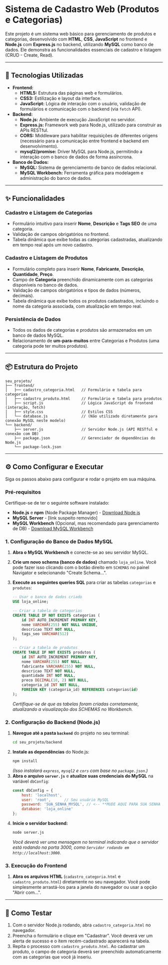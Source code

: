 # Sistema de Cadastro Web (Produtos e Categorias)

Este projeto é um sistema web básico para gerenciamento de produtos e categorias, desenvolvido com **HTML**, **CSS**, **JavaScript** no frontend e **Node.js** com **Express.js** no backend, utilizando **MySQL** como banco de dados. Ele demonstra as funcionalidades essenciais de cadastro e listagem (CRUD - Create, Read).

-----

## 🚀 Tecnologias Utilizadas

  * **Frontend:**
      * **HTML5:** Estrutura das páginas web e formulários.
      * **CSS3:** Estilização e layout da interface.
      * **JavaScript:** Lógica de interação com o usuário, validação de formulários e comunicação com o backend (via `fetch` API).
  * **Backend:**
      * **Node.js:** Ambiente de execução JavaScript no servidor.
      * **Express.js:** Framework web para Node.js, utilizado para construir as APIs RESTful.
      * **CORS:** Middleware para habilitar requisições de diferentes origens (necessário para a comunicação entre frontend e backend em desenvolvimento).
      * **mysql2/promise:** Driver MySQL para Node.js, permitindo a interação com o banco de dados de forma assíncrona.
  * **Banco de Dados:**
      * **MySQL:** Sistema de gerenciamento de banco de dados relacional.
      * **MySQL Workbench:** Ferramenta gráfica para modelagem e administração do banco de dados.

-----

## ✨ Funcionalidades

### Cadastro e Listagem de Categorias

  * Formulário intuitivo para inserir **Nome**, **Descrição** e **Tags SEO** de uma categoria.
  * Validação de campos obrigatórios no frontend.
  * Tabela dinâmica que exibe todas as categorias cadastradas, atualizando em tempo real após um novo cadastro.

### Cadastro e Listagem de Produtos

  * Formulário completo para inserir **Nome**, **Fabricante**, **Descrição**, **Quantidade**, **Preço**.
  * Campo de **Categoria** preenchido dinamicamente com as categorias disponíveis no banco de dados.
  * Validação de campos obrigatórios e tipos de dados (números, decimais).
  * Tabela dinâmica que exibe todos os produtos cadastrados, incluindo o nome da categoria associada, com atualização em tempo real.

### Persistência de Dados

  * Todos os dados de categorias e produtos são armazenados em um banco de dados MySQL.
  * Relacionamento de **um-para-muitos** entre Categorias e Produtos (uma categoria pode ter muitos produtos).

-----

## 📦 Estrutura do Projeto

```
seu_projeto/
├── frontend/
│   ├── cadastro_categoria.html   // Formulário e tabela para categorias
│   ├── cadastro_produto.html     // Formulário e tabela para produtos
│   ├── script.js                 // Lógica JavaScript do frontend (interação, fetch)
│   ├── style.css                 // Estilos CSS
│   └── database.js               // (Não utilizado diretamente para conexão MySQL neste modelo)
└── backend/
    ├── server.js                 // Servidor Node.js (API RESTful e conexão com DB)
    ├── package.json              // Gerenciador de dependências do Node.js
    └── package-lock.json
```

-----

## ⚙️ Como Configurar e Executar

Siga os passos abaixo para configurar e rodar o projeto em sua máquina.

### Pré-requisitos

Certifique-se de ter o seguinte software instalado:

  * **Node.js** e **npm** (Node Package Manager) - [Download Node.js](https://nodejs.org/en/download/)
  * **MySQL Server** - [link suspeito removido]
  * **MySQL Workbench** (Opcional, mas recomendado para gerenciamento de DB) - [Download MySQL Workbench](https://www.mysql.com/products/workbench/)

### 1\. Configuração do Banco de Dados MySQL

1.  **Abra o MySQL Workbench** e conecte-se ao seu servidor MySQL.

2.  **Crie um novo schema (banco de dados)** chamado `loja_online`. Você pode fazer isso clicando com o botão direito em `SCHEMAS` no painel Navigator e selecionando "Create Schema...".

3.  **Execute as seguintes queries SQL** para criar as tabelas `categorias` e `produtos`:

    ```sql
    -- Usar o banco de dados criado
    USE loja_online;

    -- Criar a tabela de categorias
    CREATE TABLE IF NOT EXISTS categorias (
        id INT AUTO_INCREMENT PRIMARY KEY,
        nome VARCHAR(255) NOT NULL UNIQUE,
        descricao TEXT NOT NULL,
        tags_seo VARCHAR(512)
    );

    -- Criar a tabela de produtos
    CREATE TABLE IF NOT EXISTS produtos (
        id INT AUTO_INCREMENT PRIMARY KEY,
        nome VARCHAR(255) NOT NULL,
        fabricante VARCHAR(255) NOT NULL,
        descricao TEXT NOT NULL,
        quantidade INT NOT NULL,
        preco DECIMAL(10, 2) NOT NULL,
        categoria_id INT NOT NULL,
        FOREIGN KEY (categoria_id) REFERENCES categorias(id)
    );
    ```

    *Certifique-se de que as tabelas foram criadas corretamente, atualizando a visualização dos SCHEMAS no Workbench.*

### 2\. Configuração do Backend (Node.js)

1.  **Navegue até a pasta `backend`** do projeto no seu terminal:
    ```bash
    cd seu_projeto/backend
    ```
2.  **Instale as dependências** do Node.js:
    ```bash
    npm install
    ```
    *(Isso instalará `express`, `mysql2` e `cors` com base no `package.json`.)*
3.  **Abra o arquivo `server.js`** e **atualize suas credenciais do MySQL** na variável `dbConfig`:
    ```javascript
    const dbConfig = {
        host: 'localhost',
        user: 'root',      // Seu usuário MySQL
        password: 'SUA_SENHA_MYSQL', // <-- **MUDE AQUI PARA SUA SENHA REAL DO MYSQL**
        database: 'loja_online'
    };
    ```
4.  **Inicie o servidor backend:**
    ```bash
    node server.js
    ```
    *Você deverá ver uma mensagem no terminal indicando que o servidor está rodando na porta 3000, como `Servidor rodando em http://localhost:3000`.*

### 3\. Execução do Frontend

1.  **Abra os arquivos HTML** (`cadastro_categoria.html` e `cadastro_produto.html`) diretamente no seu navegador. Você pode simplesmente arrastá-los para a janela do navegador ou usar a opção "Abrir com...".

-----

## 🚀 Como Testar

1.  Com o servidor Node.js rodando, abra `cadastro_categoria.html` no navegador.
2.  Preencha o formulário e clique em "Cadastrar". Você deverá ver um alerta de sucesso e o item recém-cadastrado aparecerá na tabela.
3.  Repita o processo com `cadastro_produto.html`. Ao cadastrar um produto, o campo de categoria deverá ser preenchido automaticamente com as categorias que você já inseriu.
